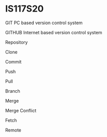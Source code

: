 # IS117S20
GIT PC based version control system

GITHUB Internet based version control system

Repository

Clone

Commit

Push

Pull

Branch

Merge

Merge Conflict

Fetch

Remote
